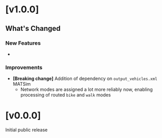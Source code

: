 # [v1.0.0]

## What's Changed

### New Features
* 

### Improvements
* **[Breaking change]** Addition of dependency on `output_vehicles.xml` MATSim
  * Network modes are assigned a lot more reliably now, enabling processing of routed `bike` and `walk` modes


# [v0.0.0]
Initial public release
